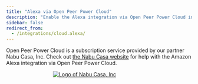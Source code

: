```yaml
---
title: "Alexa via Open Peer Power Cloud"
description: "Enable the Alexa integration via Open Peer Power Cloud integration."
sidebar: false
redirect_from:
  - /integrations/cloud.alexa/
---
```


Open Peer Power Cloud is a subscription service provided by our partner Nabu Casa, Inc. Check out [the Nabu Casa website](https://www.nabucasa.com/config/amazon_alexa/) for help with the Amazon Alexa integration via Open Peer Power Cloud.

<div style='max-width: 250px; margin: 0 auto'><a href='https://www.nabucasa.com/config/amazon_alexa/'><img src='/images/blog/2018-09-thinking-big/logo-text.svg' style='border: 0; box-shadow: none' alt='Logo of Nabu Casa, Inc'></a>
</div>
